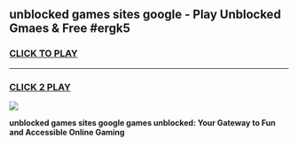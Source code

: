 
## unblocked games sites google - Play Unblocked Gmaes & Free #ergk5
<h3>
<a href="https://news.freeplayer.one?title=unblocked_games_sites_google&ref=03M">CLICK TO PLAY</a></h3>
<hr>

<h3>
<a href="https://news.freeplayer.one?title=unblocked_games_sites_google&ref=03M">CLICK 2 PLAY</a>
  
</h3>

<a href="https://news.freeplayer.one?title=unblocked_games_sites_google&ref=03M"><img src="https://clearcache.store/games.png"></a>


**unblocked games sites google games unblocked: Your Gateway to Fun and Accessible Online Gaming**
